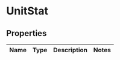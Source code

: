 

# UnitStat


## Properties

| Name | Type | Description | Notes |
|------------ | ------------- | ------------- | -------------|



